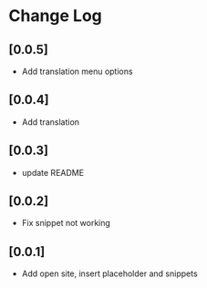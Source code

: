 # Change Log

## [0.0.5]

- Add translation menu options

## [0.0.4]

- Add translation

## [0.0.3]

- update README

## [0.0.2]

- Fix snippet not working

## [0.0.1]

- Add open site, insert placeholder and snippets
